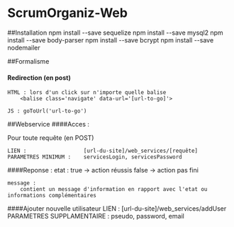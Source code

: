 # ScrumOrganiz-Web

##Installation
    npm install --save sequelize
    npm install --save mysql2
    npm install --save body-parser
    npm install --save bcrypt
    npm install --save nodemailer
    
##Formalisme
#### Redirection (en post)
    HTML : lors d'un click sur n'importe quelle balise
        <balise class='navigate' data-url='[url-to-go]'>
     
    JS : goToUrl('url-to-go') 
    
##Webservice
####Acces :

Pour toute requête (en POST)
    
    LIEN :                  [url-du-site]/web_services/[requête]
    PARAMETRES MINIMUM :    servicesLogin, servicesPassword

####Reponse :
    etat :
        true    ->  action réussis
        false   ->  action pas fini
     
    message :
        contient un message d'information en rapport avec l'etat ou informations complémentaires

####Ajouter nouvelle utilisateur
    LIEN :                          [url-du-site]/web_services/addUser
    PARAMETRES SUPPLAMENTAIRE :     pseudo, password, email
    